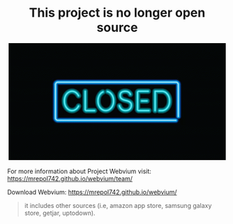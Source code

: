 <h1 align="center">This project is no longer open source</h1>
<p align="center">
<img alt="Closed" src="https://github.com/mrepol742/PROJECT-WEBVIUM/blob/master/close.gif"/>
</p>

For more information about Project Webvium visit:
<a href="https://mrepol742.github.io/webvium/team?utm_source=projectwebviumgithubrepo">https://mrepol742.github.io/webvium/team/</a>

Download Webvium:
https://mrepol742.github.io/webvium/
> it includes other sources (i.e, amazon app store, samsung galaxy store, getjar, uptodown).
